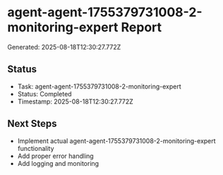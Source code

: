 # agent-agent-1755379731008-2-monitoring-expert Report

Generated: 2025-08-18T12:30:27.772Z

## Status
- Task: agent-agent-1755379731008-2-monitoring-expert
- Status: Completed
- Timestamp: 2025-08-18T12:30:27.772Z

## Next Steps
- Implement actual agent-agent-1755379731008-2-monitoring-expert functionality
- Add proper error handling
- Add logging and monitoring
